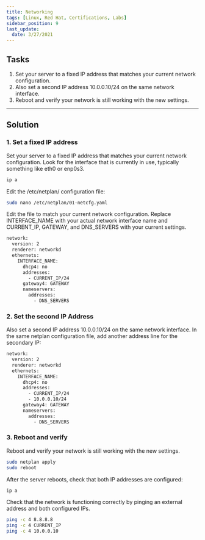 ```yaml
---
title: Networking
tags: [Linux, Red Hat, Certifications, Labs]
sidebar_position: 9
last_update:
  date: 3/27/2021
---
```


## Tasks

1. Set your server to a fixed IP address that matches your current network configuration.
2. Also set a second IP address 10.0.0.10/24 on the same network interface.
3. Reboot and verify your network is still working with the new settings.

----

## Solution

### 1. Set a fixed IP address

Set your server to a fixed IP address that matches your current network configuration.
Look for the interface that is currently in use, typically something like eth0 or enp0s3.

```bash
ip a  
```
Edit the /etc/netplan/ configuration file:

```bash
sudo nano /etc/netplan/01-netcfg.yaml
```

Edit the file to match your current network configuration. Replace INTERFACE_NAME with your actual network interface name and CURRENT_IP, GATEWAY, and DNS_SERVERS with your current settings.

```bash
network:
  version: 2
  renderer: networkd
  ethernets:
    INTERFACE_NAME:
      dhcp4: no
      addresses:
        - CURRENT_IP/24
      gateway4: GATEWAY
      nameservers:
        addresses:
          - DNS_SERVERS
```

### 2. Set the second IP Address

Also set a second IP address 10.0.0.10/24 on the same network interface. In the same netplan configuration file, add another address line for the secondary IP:

```bash
network:
  version: 2
  renderer: networkd
  ethernets:
    INTERFACE_NAME:
      dhcp4: no
      addresses:
        - CURRENT_IP/24
        - 10.0.0.10/24
      gateway4: GATEWAY
      nameservers:
        addresses:
          - DNS_SERVERS
```

### 3. Reboot and verify

Reboot and verify your network is still working with the new settings.

```bash
sudo netplan apply
sudo reboot
```

After the server reboots, check that both IP addresses are configured:

```bash
ip a  
```

Check that the network is functioning correctly by pinging an external address and both configured IPs.

```bash
ping -c 4 8.8.8.8
ping -c 4 CURRENT_IP
ping -c 4 10.0.0.10
```